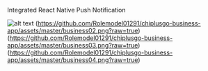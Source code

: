 Integrated React Native Push Notification

![alt text](https://github.com/Rolemodel01291/chiplusgo-business-app/assets/master/business01.png?raw=true)
(https://github.com/Rolemodel01291/chiplusgo-business-app/assets/master/business02.png?raw=true)
(https://github.com/Rolemodel01291/chiplusgo-business-app/assets/master/business03.png?raw=true)
(https://github.com/Rolemodel01291/chiplusgo-business-app/assets/master/business04.png?raw=true)